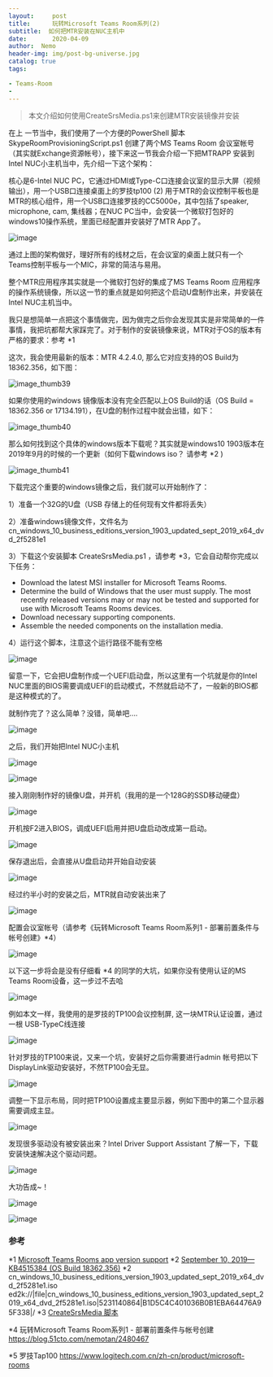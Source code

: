 ```yaml
---
layout:     post
title:      玩转Microsoft Teams Room系列(2)
subtitle:  如何把MTR安装在NUC主机中
date:       2020-04-09
author:  Nemo
header-img: img/post-bg-universe.jpg
catalog: true
tags:

- Teams-Room
- 
---
```


> 本文介绍如何使用CreateSrsMedia.ps1来创建MTR安装镜像并安装

在上 一节当中，我们使用了一个方便的PowerShell 脚本SkypeRoomProvisioningScript.ps1 创建了两个MS Teams Room 会议室帐号（其实就Exchange资源帐号），接下来这一节我会介绍一下把MTRAPP 安装到Intel NUC小主机当中，先介绍一下这个架构：

核心是6-Intel NUC PC，它通过HDMI或Type-C口连接会议室的显示大屏（视频输出），用一个USB口连接桌面上的罗技tp100 (2) 用于MTR的会议控制平板也是MTR的核心组件，用一个USB口连接罗技的CC5000e，其中包括了speaker, microphone, cam, 集线器；在NUC PC当中，会安装一个微软打包好的windows10操作系统，里面已经配置并安装好了MTR App了。

![image](https://cdn.jsdelivr.net/gh/tangx007/tangx007.github.io/img/mtrpcimage_thumb24.png)

通过上图的架构做好，理好所有的线材之后，在会议室的桌面上就只有一个Teams控制平板与一个MIC，非常的简洁与易用。

整个MTR应用程序其实就是一个微软打包好的集成了MS Teams Room 应用程序的操作系统镜像，所以这一节的重点就是如何把这个启动U盘制作出来，并安装在Intel NUC主机当中。

我只是想简单一点把这个事情做完，因为做完之后你会发现其实是非常简单的一件事情，我把坑都帮大家踩完了。对于制作的安装镜像来说，MTR对于OS的版本有严格的要求：参考 *1

这次，我会使用最新的版本：MTR 4.2.4.0, 那么它对应支持的OS Build为18362.356，如下图：

![image_thumb39](https://cdn.jsdelivr.net/gh/tangx007/tangx007.github.io/img/mtrpcimage_thumb39_thumb3.png)

如果你使用的windows 镜像版本没有完全匹配以上OS Build的话（OS Build = 18362.356 or 17134.191），在U盘的制作过程中就会出错，如下：

![image_thumb40](https://cdn.jsdelivr.net/gh/tangx007/tangx007.github.io/img/mtrpcimage_thumb40_thumb5.png)

那么如何找到这个具体的windows版本下载呢？其实就是windows10 1903版本在2019年9月的时候的一个更新（如何下载windows iso？ 请参考 *2 )

![image_thumb41](https://cdn.jsdelivr.net/gh/tangx007/tangx007.github.io/img/mtrpcimage_thumb41_thumb3.png)

下载完这个重要的windows镜像之后，我们就可以开始制作了：

1）准备一个32G的U盘（USB 存储上的任何现有文件都将丢失）

2）准备windows镜像文件，文件名为cn_windows_10_business_editions_version_1903_updated_sept_2019_x64_dvd_2f5281e1

3）下载这个安装脚本 CreateSrsMedia.ps1 ，请参考 *3，它会自动帮你完成以下任务：

- Download the latest MSI installer for Microsoft Teams Rooms. 
- Determine the build of Windows that the user must supply. The most recently  released versions may or may not be tested and supported for use with Microsoft  Teams Rooms devices. 
- Download necessary supporting components. 
- Assemble the needed components on the installation media.

4）运行这个脚本，注意这个运行路径不能有空格

![image](https://cdn.jsdelivr.net/gh/tangx007/tangx007.github.io/img/mtrpcimage_thumb9.png)

留意一下，它会把U盘制作成一个UEFI启动盘，所以这里有一个坑就是你的Intel NUC里面的BIOS需要调成UEFI的启动模式，不然就启动不了，一般新的BIOS都是这种模式的了。

就制作完了？这么简单？没错，简单吧….

![image](https://cdn.jsdelivr.net/gh/tangx007/tangx007.github.io/img/mtrpcimage_thumb191.png)

之后，我们开始把Intel NUC小主机

![image](https://cdn.jsdelivr.net/gh/tangx007/tangx007.github.io/img/mtrpcimage_thumb12.png)

![image](https://cdn.jsdelivr.net/gh/tangx007/tangx007.github.io/img/mtrpcimage_thumb13.png)

接入刚刚制作好的镜像U盘，并开机（我用的是一个128G的SSD移动硬盘）

![image](https://cdn.jsdelivr.net/gh/tangx007/tangx007.github.io/img/mtrpcimage_thumb14.png)

开机按F2进入BIOS，调成UEFI启用并把U盘启动改成第一启动。

![image](https://cdn.jsdelivr.net/gh/tangx007/tangx007.github.io/img/mtrpcimage_thumb15.png)

保存退出后，会直接从U盘启动并开始自动安装

![image](https://cdn.jsdelivr.net/gh/tangx007/tangx007.github.io/img/mtrpcimage_thumb16.png)

经过约半小时的安装之后，MTR就自动安装出来了

![image](https://cdn.jsdelivr.net/gh/tangx007/tangx007.github.io/img/mtrpcimage_thumb17.png)

配置会议室帐号（请参考《玩转Microsoft Teams Room系列1 - 部署前置条件与帐号创建》*4）

![image](https://cdn.jsdelivr.net/gh/tangx007/tangx007.github.io/img/mtrpcimage_thumb18.png)

以下这一步将会是没有仔细看 *4 的同学的大坑，如果你没有使用认证的MS Teams Room设备，这一步过不去哈

![image](https://cdn.jsdelivr.net/gh/tangx007/tangx007.github.io/img/mtrpcimage_thumb19.png)

例如本文一样，我使用的是罗技的TP100会议控制屏, 这一块MTR认证设置，通过一根 USB-TypeC线连接

![image](https://cdn.jsdelivr.net/gh/tangx007/tangx007.github.io/img/mtrpcimage_thumb20.png)

针对罗技的TP100来说，又来一个坑，安装好之后你需要进行admin 帐号把以下DisplayLink驱动安装好，不然TP100会无显。

![image](https://cdn.jsdelivr.net/gh/tangx007/tangx007.github.io/img/mtrpcimage_thumb21.png)

调整一下显示布局，同时把TP100设置成主要显示器，例如下图中的第二个显示器需要调成主显。

![image](https://cdn.jsdelivr.net/gh/tangx007/tangx007.github.io/img/mtrpcimage_thumb22.png)

发现很多驱动没有被安装出来？Intel Driver Support Assistant 了解一下，下载安装快速解决这个驱动问题。

![image](https://cdn.jsdelivr.net/gh/tangx007/tangx007.github.io/img/mtrpcimage_thumb7.png)

大功告成~！

![image](https://cdn.jsdelivr.net/gh/tangx007/tangx007.github.io/img/mtrpcimage_thumb10.png)

![image](https://cdn.jsdelivr.net/gh/tangx007/tangx007.github.io/img/mtrpcimage_thumb11.png)

### 参考

*1 [Microsoft Teams Rooms app version support](https://docs.microsoft.com/zh-cn/MicrosoftTeams/rooms/rooms-lifecycle-support) 
 *2 [September 10, 2019—KB4515384 (OS Build 18362.356)](https://support.microsoft.com/en-us/help/4515384/windows-10-update-kb4515384) 
 *2 cn_windows_10_business_editions_version_1903_updated_sept_2019_x64_dvd_2f5281e1.iso 
 ed2k://|file|cn_windows_10_business_editions_version_1903_updated_sept_2019_x64_dvd_2f5281e1.iso|5231140864|B1D5C4C401036B0B1EBA64476A95F338|/
 *3 [CreateSrsMedia 脚本](https://go.microsoft.com/fwlink/?linkid=867842) 

*4 玩转Microsoft Teams Room系列1 - 部署前置条件与帐号创建 https://blog.51cto.com/nemotan/2480467

*5 罗技Tap100 https://www.logitech.com.cn/zh-cn/product/microsoft-rooms





